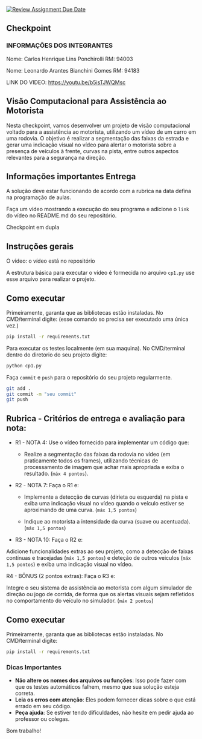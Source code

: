 [![Review Assignment Due Date](https://classroom.github.com/assets/deadline-readme-button-22041afd0340ce965d47ae6ef1cefeee28c7c493a6346c4f15d667ab976d596c.svg)](https://classroom.github.com/a/4x4sqhyD)
## Checkpoint

### INFORMAÇÕES DOS INTEGRANTES

Nome: Carlos Henrique Lins Ponchirolli
RM: 94003

Nome: Leonardo Arantes Bianchini Gomes
RM: 94183

LINK DO VIDEO: https://youtu.be/b5isTJWQMsc

## Visão Computacional para Assistência ao Motorista

Nesta checkpoint, vamos desenvolver um projeto de visão computacional voltado para a assistência ao motorista, utilizando um vídeo de um carro em uma rodovia. O objetivo é realizar a segmentação das faixas da estrada e gerar uma indicação visual no vídeo para alertar o motorista sobre a presença de veículos à frente, curvas na pista, entre outros aspectos relevantes para a segurança na direção.

## Informações importantes Entrega

A solução deve estar funcionando de acordo com a rubrica na data defina na programação de aulas.

Faça um vídeo mostrando a execução do seu programa e adicione o `link` do vídeo no README.md do seu repositório.

Checkpoint em dupla

## Instruções gerais 

O vídeo: o vídeo está no repositório 

A estrutura básica para executar o vídeo é formecida no arquivo `cp1.py` use esse arquivo para realizar o projeto.

## Como executar 

Primeiramente, garanta que as bibliotecas estão instaladas. No CMD/terminal digite: (esse comando so precisa ser executado uma única vez.)

```bash
pip install -r requirements.txt
```

Para executar os testes localmente (em sua maquina). No CMD/terminal dentro do diretorio do seu projeto digite:

```bash
python cp1.py
``` 

Faça `commit` e `push` para o repositório do seu projeto regularmente.

```bash
git add .
git commit -m "seu commit"
git push
``` 



## Rubrica - Critérios de entrega e avaliação para nota:

- R1 - NOTA 4: Use o vídeo fornecido para implementar um código que:

    - Realize a segmentação das faixas da rodovia no vídeo (em praticamente todos os frames), utilizando técnicas de processamento de imagem que achar mais apropriada e exiba o resultado. (`máx 4 pontos`).

- R2 - NOTA 7: Faça o R1 e:

    - Implemente a detecção de curvas (dirieta ou esquerda) na pista e exiba uma indicação visual no vídeo quando o veículo estiver se aproximando de uma curva. (`máx 1,5 pontos`)

    - Indique ao motorista a intensidade da curva (suave ou acentuada). (`máx 1,5 pontos`)

- R3 - NOTA 10: Faça o R2 e:

Adicione funcionalidades extras ao seu projeto, como a detecção de faixas contínuas e tracejadas (`máx 1,5 pontos`) e deteção de outros veiculos (`máx 1,5 pontos`) e exiba uma indicação visual no vídeo.

R4 - BÔNUS (2 pontos extras): Faça o R3 e:

Integre o seu sistema de assistência ao motorista com algum simulador de direção ou jogo de corrida, de forma que os alertas visuais sejam refletidos no comportamento do veículo no simulador. (`máx 2 pontos`)


## Como executar 

Primeiramente, garanta que as bibliotecas estão instaladas. No CMD/terminal digite:

```bash
pip install -r requirements.txt
```



### Dicas Importantes

- **Não altere os nomes dos arquivos ou funções**: Isso pode fazer com que os testes automáticos falhem, mesmo que sua solução esteja correta.
- **Leia os erros com atenção**: Eles podem fornecer dicas sobre o que está errado em seu código.
- **Peça ajuda**: Se estiver tendo dificuldades, não hesite em pedir ajuda ao professor ou colegas.


Bom trabalho!
